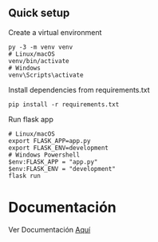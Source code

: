 ## Quick setup

Create a virtual environment

```
py -3 -m venv venv
# Linux/macOS
venv/bin/activate
# Windows
venv\Scripts\activate
```

Install dependencies from requirements.txt

```
pip install -r requirements.txt
```

Run flask app

```
# Linux/macOS
export FLASK_APP=app.py
export FLASK_ENV=development
# Windows Powershell
$env:FLASK_APP = "app.py"
$env:FLASK_ENV = "development"
flask run
```

# Documentación
Ver Documentación [Aquí](docs/documentation.md)